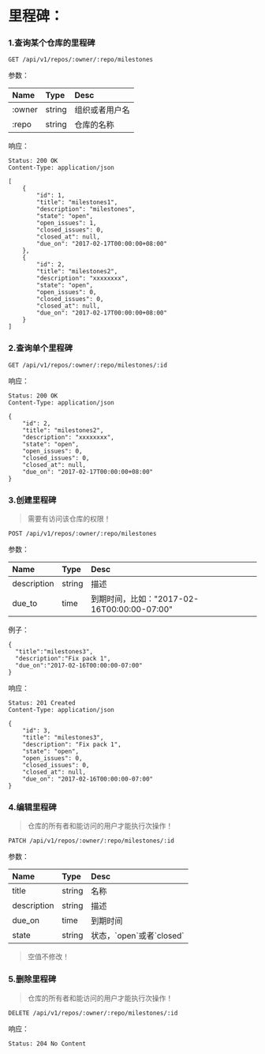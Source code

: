 # 里程碑：

### 1.查询某个仓库的里程碑

```
GET /api/v1/repos/:owner/:repo/milestones
```

参数：

| Name | Type | Desc |
| :--- | :--- | :--- |
| :owner | string | 组织或者用户名 |
| :repo | string | 仓库的名称 |

响应：

```
Status: 200 OK
Content-Type: application/json
```

```
[
    {
        "id": 1,
        "title": "milestones1",
        "description": "milestones",
        "state": "open",
        "open_issues": 1,
        "closed_issues": 0,
        "closed_at": null,
        "due_on": "2017-02-17T00:00:00+08:00"
    },
    {
        "id": 2,
        "title": "milestones2",
        "description": "xxxxxxxx",
        "state": "open",
        "open_issues": 0,
        "closed_issues": 0,
        "closed_at": null,
        "due_on": "2017-02-17T00:00:00+08:00"
    }
]
```

### 2.查询单个里程碑

```
GET /api/v1/repos/:owner/:repo/milestones/:id
```

响应：

```
Status: 200 OK
Content-Type: application/json
```

```
{
    "id": 2,
    "title": "milestones2",
    "description": "xxxxxxxx",
    "state": "open",
    "open_issues": 0,
    "closed_issues": 0,
    "closed_at": null,
    "due_on": "2017-02-17T00:00:00+08:00"
}
```

### 3.创建里程碑

> 需要有访问该仓库的权限！

```
POST /api/v1/repos/:owner/:repo/milestones
```

参数：

| Name | Type | Desc |
| :--- | :--- | :--- |
| description | string | 描述 |
| due\_to | time | 到期时间，比如："2017-02-16T00:00:00-07:00" |

例子：

```
{
  "title":"milestones3",
  "description":"Fix pack 1",
  "due_on":"2017-02-16T00:00:00-07:00"
}
```

响应：

```
Status: 201 Created
Content-Type: application/json
```

```
{
    "id": 3,
    "title": "milestones3",
    "description": "Fix pack 1",
    "state": "open",
    "open_issues": 0,
    "closed_issues": 0,
    "closed_at": null,
    "due_on": "2017-02-16T00:00:00-07:00"
}
```

### 4.编辑里程碑

> 仓库的所有者和能访问的用户才能执行次操作！

```
PATCH /api/v1/repos/:owner/:repo/milestones/:id
```

参数：

| Name | Type | Desc |
| :--- | :--- | :--- |
| title | string | 名称 |
| description | string | 描述 |
| due\_on | time | 到期时间 |
| state | string | 状态，\`open\`或者\`closed\` |

> 空值不修改！

### 5.删除里程碑

> 仓库的所有者和能访问的用户才能执行次操作！

```
DELETE /api/v1/repos/:owner/:repo/milestones/:id
```

响应：

```
Status: 204 No Content
```



